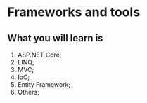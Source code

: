 # Frameworks and tools

## What you will learn is

1. ASP.NET Core;
2. LINQ;
3. MVC;
4. IoC;
5. Entity Framework;
6. Others;
